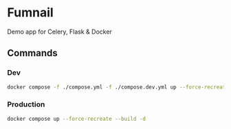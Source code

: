 # Fumnail

Demo app for Celery, Flask & Docker

## Commands

### Dev

```bash
docker compose -f ./compose.yml -f ./compose.dev.yml up --force-recreate --build -d
```

### Production

```bash
docker compose up --force-recreate --build -d
```
